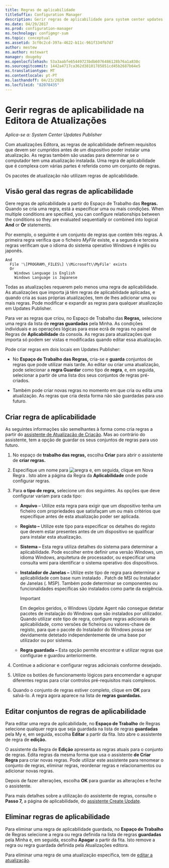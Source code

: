 ```yaml
---
title: Regras de aplicabilidade
titleSuffix: Configuration Manager
description: Gerir regras de aplicabilidade para system center updates Publisher
ms.date: 04/29/2017
ms.prod: configuration-manager
ms.technology: configmgr-sum
ms.topic: conceptual
ms.assetid: 3cf0c2cd-397a-4622-b11c-961f334fb7d7
author: mestew
ms.author: mstewart
manager: dougeby
ms.openlocfilehash: 53a3aabfe65449723bdb6076486128b76a1a830c
ms.sourcegitcommit: 1442a4717ca362d38101785851cd45b2687b64e5
ms.translationtype: MT
ms.contentlocale: pt-PT
ms.lasthandoff: 04/23/2020
ms.locfileid: "82078435"
---
```

# <a name="manage-applicability-rules-in-updates-publisher"></a>Gerir regras de aplicabilidade na Editora de Atualizações

*Aplica-se a: System Center Updates Publisher*

Com atualizações Editora, as regras de aplicabilidade definem requisitos que devem ser cumpridos antes de um dispositivo poder instalar uma atualização. As regras também são usadas para determinar se o computador tem uma atualização instalada. Uma regra de aplicabilidade que é complexa com várias partes é referida como um conjunto de regras.

Os pacotes de atualização não utilizam regras de aplicabilidade.

## <a name="overview-of-applicability-rules"></a>Visão geral das regras de aplicabilidade
Gere regras de aplicabilidade a partir do Espaço de Trabalho das **Regras.** Quando se cria uma regra, está a especificar uma ou mais condições. When multiple conditions are specified, you can configure relationships between the conditions so they are evaluated sequentially or combined into logical **And** or **Or** statements.

Por exemplo, o seguinte é um conjunto de regras que contém três regras. A primeira regra verifica que o ficheiro *MyFile* existe, e a segunda e terceira regras verificam que o idioma do sistema operativo Windows é inglês ou japonês.

``` Example
And  
  File '\[PROGRAM\_FILES\] \\Microsoft\\MyFile' exists  
  Or  
    Windows Language is English
    Windows Language is Japanese
```

Todas as atualizações requerem pelo menos uma regra de aplicabilidade. As atualizações que importa já têm regras de aplicabilidade aplicadas, e quando cria as suas próprias atualizações, tem de lhes adicionar uma ou mais regras. Pode modificar e expandir as regras para qualquer atualização em Updates Publisher.

Para ver as regras que criou, no Espaço de Trabalho das **Regras,** selecione uma regra da lista de **regras guardadas** pela Minha. As condições individuais e as operações lógicas para esse ecrã de regras no painel de Regras de **Aplicabilidade** da consola. As regras para atualizações que importa só podem ser vistas e modificadas quando editar essa atualização.

Pode criar regras em dois locais em Updates Publisher:

-   No **Espaço de Trabalho das Regras,** cria-se e **guarda** conjuntos de regras que pode utilizar mais tarde. Ao editar ou criar uma atualização, pode selecionar a **regra Guardar** como tipo de **regra**, e, em seguida, selecionar a partir de uma lista dos seus conjuntos de regras pré-criados.

-   Também pode criar novas regras no momento em que cria ou edita uma atualização. As regras que cria desta forma não são guardadas para uso futuro.

## <a name="create-applicability-rule"></a>Criar regra de aplicabilidade
As seguintes informações são semelhantes à forma como cria regras a partir do [assistente de Atualização de Criação](create-updates-with-updates-publisher.md#use-the-create-update-wizard). Mas ao contrário do assistente, tem a opção de guardar os seus conjuntos de regras para uso futuro.

1. No espaço de **trabalho das regras,** escolha **Criar** para abrir o assistente de **criar regras.**

2. Especifique um nome para ![a](media/newrule.png)regra e, em seguida, clique em Nova Regra . Isto abre a página da Regra da **Aplicabilidade** onde pode configurar regras.

3. Para **o tipo de regra,** selecione um dos seguintes. As opções que deve configurar variam para cada tipo:

   - **Arquivo** – Utilize esta regra para exigir que um dispositivo tenha um ficheiro com propriedades que satisfaçam um ou mais critérios que especifique antes de esta atualização poder ser aplicada.

   - **Registo –** Utilize este tipo para especificar os detalhes do registo que devem estar presentes antes de um dispositivo se qualificar para instalar esta atualização.

   - **Sistema –** Esta regra utiliza detalhes do sistema para determinar a aplicabilidade. Pode escolher entre definir uma versão Windows, um idioma Windows, arquitetura de processador, ou especificar uma consulta wmi para identificar o sistema operativo dos dispositivos.

   - **Instalador de Janelas –** Utilize este tipo de regra para determinar a aplicabilidade com base num instalado . Patch de MSI ou Instalador de Janelas (. MSP). Também pode determinar se componentes ou funcionalidades específicas são instalados como parte da exigência.

     > [!IMPORTANT]   
     > Em degelos geridos, o Windows Update Agent não consegue detetar pacotes de instalação do Windows que são instalados por utilizador. Quando utilizar este tipo de regra, configure regras adicionais de aplicabilidade, como versões de ficheiros ou valores-chave de registo, para que o pacote do Instalador do Windows possa ser devidamente detetado independentemente de uma base por utilizador ou por sistema.

   - **Regra guardada –** Esta opção permite encontrar e utilizar regras que configurae e guardou anteriormente.

4. Continue a adicionar e configurar regras adicionais conforme desejado.

5. Utilize os botões de funcionamento lógicos para encomendar e agrupar diferentes regras para criar controlos pré-requisitos mais complexos.

6. Quando o conjunto de regras estiver completo, clique em **OK** para salvá-lo. A regra agora aparece na lista de **regras guardadas.**

## <a name="edit-applicability-rule-sets"></a>Editar conjuntos de regras de aplicabilidade
Para editar uma regra de aplicabilidade, no **Espaço de Trabalho** de Regras selecione qualquer regra que seja guardada na lista de regras **guardadas** pela My e, em seguida, escolha **Editar** a partir da fita. Isto abre o assistente de regra de **edição.**

O assistente da Regra de **Edição** apresenta as regras atuais para o conjunto de regras. Edita regras da mesma forma que usa o assistente **de Criar Regra** para criar novas regras. Pode utilizar este assistente para renomear o conjunto de regras, eliminar regras, reordenar regras e relacionamentos ou adicionar novas regras.

Depois de fazer alterações, escolha **OK** para guardar as alterações e feche o assistente.

Para mais detalhes sobre a utilização do assistente de regras, consulte o **Passo 7,** a página de aplicabilidade, do [assistente Create Update](create-updates-with-updates-publisher.md#use-the-create-update-wizard).

## <a name="delete-applicability-rules"></a>Eliminar regras de aplicabilidade
Para eliminar uma regra de aplicabilidade guardada, no **Espaço de Trabalho** de Regras selecione a regra ou regra definida na lista de regras **guardadas** pela Minha e, em seguida, escolha **Apagar** a partir da fita. Isto remove a regra ou regra guardada definida pela Atualizações editora.

Para eliminar uma regra de uma atualização específica, tem de [editar a atualização](manage-updates-with-updates-publisher.md#edit-updates-and-bundles).
